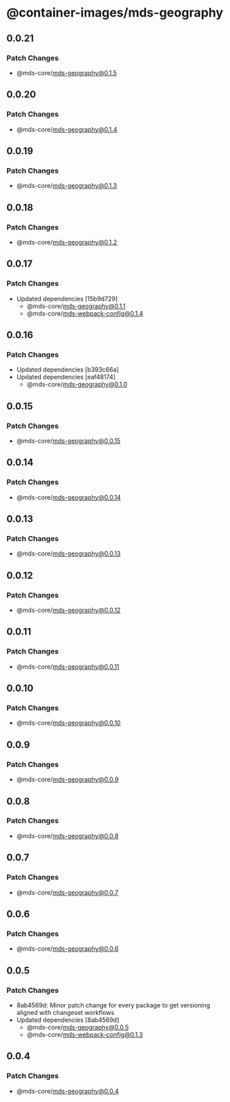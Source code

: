 # @container-images/mds-geography

## 0.0.21

### Patch Changes

- @mds-core/mds-geography@0.1.5

## 0.0.20

### Patch Changes

- @mds-core/mds-geography@0.1.4

## 0.0.19

### Patch Changes

- @mds-core/mds-geography@0.1.3

## 0.0.18

### Patch Changes

- @mds-core/mds-geography@0.1.2

## 0.0.17

### Patch Changes

- Updated dependencies [15b9d729]
  - @mds-core/mds-geography@0.1.1
  - @mds-core/mds-webpack-config@0.1.4

## 0.0.16

### Patch Changes

- Updated dependencies [b393c66a]
- Updated dependencies [eaf48174]
  - @mds-core/mds-geography@0.1.0

## 0.0.15

### Patch Changes

- @mds-core/mds-geography@0.0.15

## 0.0.14

### Patch Changes

- @mds-core/mds-geography@0.0.14

## 0.0.13

### Patch Changes

- @mds-core/mds-geography@0.0.13

## 0.0.12

### Patch Changes

- @mds-core/mds-geography@0.0.12

## 0.0.11

### Patch Changes

- @mds-core/mds-geography@0.0.11

## 0.0.10

### Patch Changes

- @mds-core/mds-geography@0.0.10

## 0.0.9

### Patch Changes

- @mds-core/mds-geography@0.0.9

## 0.0.8

### Patch Changes

- @mds-core/mds-geography@0.0.8

## 0.0.7

### Patch Changes

- @mds-core/mds-geography@0.0.7

## 0.0.6

### Patch Changes

- @mds-core/mds-geography@0.0.6

## 0.0.5

### Patch Changes

- 8ab4569d: Minor patch change for every package to get versioning aligned with changeset workflows
- Updated dependencies [8ab4569d]
  - @mds-core/mds-geography@0.0.5
  - @mds-core/mds-webpack-config@0.1.3

## 0.0.4

### Patch Changes

- @mds-core/mds-geography@0.0.4
